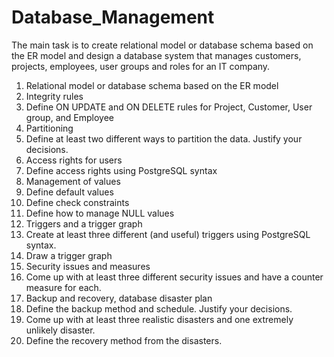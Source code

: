 # Database_Management
The main task is to create relational model or database schema based on the ER model and design a database system that manages customers, projects, employees, user groups and roles for an IT company.

1. Relational model or database schema based on the ER model
2. Integrity rules
  1. Define ON UPDATE and ON DELETE rules for Project, Customer, User group, and Employee
3. Partitioning
  1. Define at least two different ways to partition the data. Justify your decisions.
4. Access rights for users
  1. Define access rights using PostgreSQL syntax
5. Management of values
  1. Define default values 
  2. Define check constraints
  3. Define how to manage NULL values 
6. Triggers and a trigger graph
  1. Create at least three different (and useful) triggers using PostgreSQL syntax.
  2. Draw a trigger graph
7. Security issues and measures
  1. Come up with at least three different security issues and have a counter measure for each.
8. Backup and recovery, database disaster plan
  1. Define the backup method and schedule. Justify your decisions.
  2. Come up with at least three realistic disasters and one extremely unlikely disaster.
  3. Define the recovery method from the disasters.
